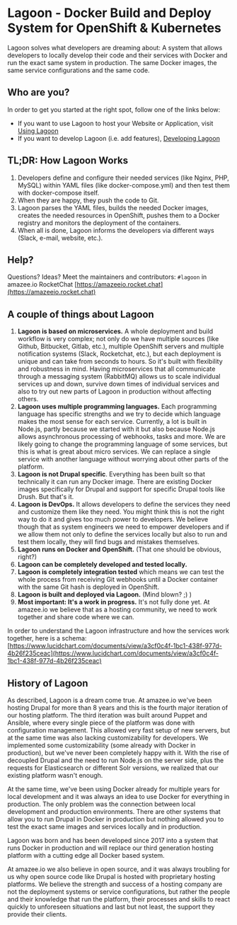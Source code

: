 # Lagoon - Docker Build and Deploy System for OpenShift & Kubernetes

Lagoon solves what developers are dreaming about: A system that allows developers to locally develop their code and their services with Docker and run the exact same system in production. The same Docker images, the same service configurations and the same code.

## Who are you?

In order to get you started at the right spot, follow one of the links below:

* If you want to use Lagoon to host your Website or Application, visit [Using Lagoon](using_lagoon/index.md)
* If you want to develop Lagoon \(i.e. add features\), [Developing Lagoon](developing_lagoon/index.md)

## TL;DR: How Lagoon Works

1. Developers define and configure their needed services \(like Nginx, PHP, MySQL\) within YAML files \(like docker-compose.yml\) and then test them with docker-compose itself.
2. When they are happy, they push the code to Git.
3. Lagoon parses the YAML files, builds the needed Docker images, creates the needed resources in OpenShift, pushes them to a Docker registry and monitors the deployment of the containers.
4. When all is done, Lagoon informs the developers via different ways \(Slack, e-mail, website, etc.\).

## Help?

Questions? Ideas? Meet the maintainers and contributors: `#lagoon` in amazee.io RocketChat [https://amazeeio.rocket.chat](https://amazeeio.rocket.chat)

## A couple of things about Lagoon

1. **Lagoon is based on microservices.** A whole deployment and build workflow is very complex; not only do we have multiple sources \(like Github, Bitbucket, Gitlab, etc.\), multiple OpenShift servers and multiple notification systems \(Slack, Rocketchat, etc.\), but each deployment is unique and can take from seconds to hours. So it's built with flexibility and robustness in mind. Having microservices that all communicate through a messaging system \(RabbitMQ\) allows us to scale individual services up and down, survive down times of individual services and also to try out new parts of Lagoon in production without affecting others.
2. **Lagoon uses multiple programming languages.** Each programming language has specific strengths and we try to decide which language makes the most sense for each service. Currently, a lot is built in Node.js, partly because we started with it but also because Node.js allows asynchronous processing of webhooks, tasks and more. We are likely going to change the programming language of some services, but this is what is great about micro services. We can replace a single service with another language without worrying about other parts of the platform.
3. **Lagoon is not Drupal specific**. Everything has been built so that technically it can run any Docker image. There are existing Docker images specifically for Drupal and support for specific Drupal tools like Drush. But that's it.
4. **Lagoon is DevOps.** It allows developers to define the services they need and customize them like they need. You might think this is not the right way to do it and gives too much power to developers. We believe though that as system engineers we need to empower developers and if we allow them not only to define the services locally but also to run and test them locally, they will find bugs and mistakes themselves.
5. **Lagoon runs on Docker and OpenShift.** \(That one should be obvious, right?\)
6. **Lagoon can be completely developed and tested locally.**
7. **Lagoon is completely integration tested** which means we can test the whole process from receiving Git webhooks until a Docker container with the same Git hash is deployed in OpenShift.
8. **Lagoon is built and deployed via Lagoon.** \(Mind blown? ;\) \)
9. **Most important: It's a work in progress.** It's not fully done yet. At amazee.io we believe that as a hosting community, we need to work together and share code where we can.

In order to understand the Lagoon infrastructure and how the services work together, here is a schema: [https://www.lucidchart.com/documents/view/a3cf0c4f-1bc1-438f-977d-4b26f235ceac](https://www.lucidchart.com/documents/view/a3cf0c4f-1bc1-438f-977d-4b26f235ceac)

## History of Lagoon

As described, Lagoon is a dream come true. At amazee.io we've been hosting Drupal for more than 8 years and this is the fourth major iteration of our hosting platform. The third iteration was built around Puppet and Ansible, where every single piece of the platform was done with configuration management. This allowed very fast setup of new servers, but at the same time was also lacking customizability for developers. We implemented some customizability \(some already with Docker in production\), but we've never been completely happy with it. With the rise of decoupled Drupal and the need to run Node.js on the server side, plus the requests for Elasticsearch or different Solr versions, we realized that our existing platform wasn't enough.

At the same time, we've been using Docker already for multiple years for local development and it was always an idea to use Docker for everything in production. The only problem was the connection between local development and production environments. There are other systems that allow you to run Drupal in Docker in production but nothing allowed you to test the exact same images and services locally and in production.

Lagoon was born and has been developed since 2017 into a system that runs Docker in production and will replace our third generation hosting platform with a cutting edge all Docker based system.

At amazee.io we also believe in open source, and it was always troubling for us why open source code like Drupal is hosted with proprietary hosting platforms. We believe the strength and success of a hosting company are not the deployment systems or service configurations, but rather the people and their knowledge that run the platform, their processes and skills to react quickly to unforeseen situations and last but not least, the support they provide their clients.

